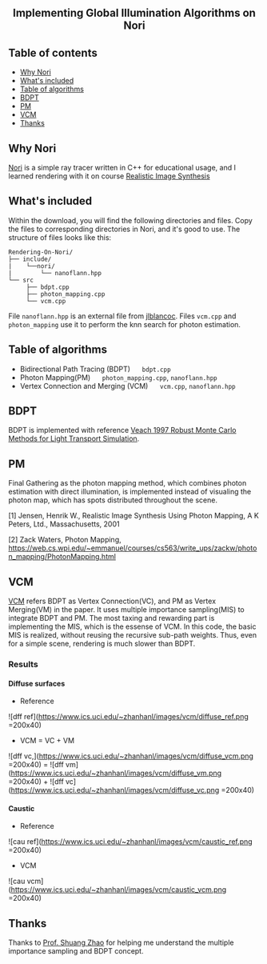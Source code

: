<h2 align="center">Implementing Global Illumination Algorithms on Nori</h2>


## Table of contents
- [Why Nori](#why-nori)
- [What's included](#whats-included)
- [Table of algorithms](#table-of-algorithms)
- [BDPT](#bdpt)
- [PM](#pm)
- [VCM](#vcm)
- [Thanks](#thanks)

## Why Nori
[Nori](https://github.com/wjakob/nori) is a simple ray tracer written in C++ for educational usage, and I learned rendering with it on course [Realistic Image Synthesis](https://www.ics.uci.edu/~shz/courses/cs295/)

## What's included

Within the download, you will find the following directories and files. Copy the files to corresponding directories in Nori, and it's good to use. The structure of files looks like this: 

```text
Rendering-On-Nori/
├── include/
|    └──nori/
|        └── nanoflann.hpp
└── src
     ├── bdpt.cpp
     ├── photon_mapping.cpp
     └── vcm.cpp
```
File `nanoflann.hpp` is an external file from [jlblancoc](https://github.com/jlblancoc/nanoflann/blob/master/include/nanoflann.hpp). Files `vcm.cpp` and `photon_mapping` use it to perform the knn search for photon estimation.

## Table of algorithms
- Bidirectional Path Tracing (BDPT) 
  &nbsp;&nbsp;&nbsp;&nbsp;&nbsp;`bdpt.cpp`
- Photon Mapping(PM)
  &nbsp;&nbsp;&nbsp;&nbsp;&nbsp;`photon_mapping.cpp`, `nanoflann.hpp`
- Vertex Connection and Merging (VCM) 
  &nbsp;&nbsp;&nbsp;&nbsp;&nbsp;`vcm.cpp`, `nanoflann.hpp`

## BDPT
BDPT is implemented with reference [Veach 1997 Robust Monte Carlo Methods for Light Transport Simulation](http://graphics.stanford.edu/papers/veach_thesis/).
## PM
Final Gathering as the photon mapping method, which combines photon estimation with direct illumination, is implemented instead of visualing the photon map, which has spots distributed throughout the scene.

[1]	Jensen, Henrik W., Realistic Image Synthesis Using Photon Mapping, A K Peters, Ltd., Massachusetts, 2001

[2] Zack Waters, Photon Mapping, https://web.cs.wpi.edu/~emmanuel/courses/cs563/write_ups/zackw/photon_mapping/PhotonMapping.html
## VCM
[VCM](http://www.smallvcm.com/) refers BDPT as Vertex Connection(VC), and PM as Vertex Merging(VM) in the paper. It uses multiple importance sampling(MIS) to integrate BDPT and PM. The most taxing and rewarding part is implementing the MIS, which is the essense of VCM. In this code, the basic MIS is realized, without reusing the recursive  sub-path weights. Thus, even for a simple scene, rendering is much slower than BDPT.

### Results
#### Diffuse surfaces
- Reference

![dff ref](https://www.ics.uci.edu/~zhanhanl/images/vcm/diffuse_ref.png =200x40)
- VCM = VC + VM

![dff vc,](https://www.ics.uci.edu/~zhanhanl/images/vcm/diffuse_vcm.png =200x40)&nbsp;=&nbsp;![dff vm](https://www.ics.uci.edu/~zhanhanl/images/vcm/diffuse_vm.png =200x40)&nbsp;+&nbsp;![dff vc](https://www.ics.uci.edu/~zhanhanl/images/vcm/diffuse_vc.png =200x40)

#### Caustic
- Reference

![cau ref](https://www.ics.uci.edu/~zhanhanl/images/vcm/caustic_ref.png =200x40)
- VCM

![cau vcm](https://www.ics.uci.edu/~zhanhanl/images/vcm/caustic_vcm.png =200x40)

## Thanks
Thanks to [Prof. Shuang Zhao](www.shuangz.com) for helping me understand the multiple importance sampling and BDPT concept.


 